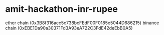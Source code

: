 # amit-hackathon-inr-rupee
ether  chain     (0x3B8f316acc5c738bcFEdF00F0185e5044D686215)  binance chain (0xEBE1Da90a30371Fd3A93eA722C3FdE42deEbB0A5)
